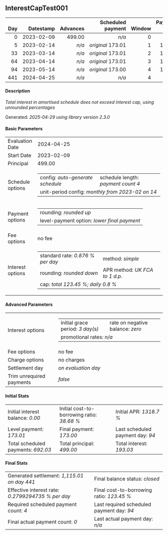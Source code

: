 <h2>InterestCapTest001</h2>
<table>
    <thead style="vertical-align: bottom;">
        <th class="ci00" style="text-align: right;">Day</th>
        <th class="ci01" style="text-align: right;">Datestamp</th>
        <th class="ci02" style="text-align: right;">Advances</th>
        <th class="ci03" style="text-align: right;">Scheduled payment</th>
        <th class="ci04" style="text-align: right;">Window</th>
        <th class="ci05" style="text-align: right;">Payment due</th>
        <th class="ci06" style="text-align: right;">Actual payments</th>
        <th class="ci07" style="text-align: right;">Generated payment</th>
        <th class="ci08" style="text-align: right;">Net effect</th>
        <th class="ci09" style="text-align: right;">Payment status</th>
        <th class="ci10" style="text-align: right;">Balance status</th>
        <th class="ci11" style="text-align: right;">Simple interest</th>
        <th class="ci12" style="text-align: right;">New interest</th>
        <th class="ci13" style="text-align: right;">Principal portion</th>
        <th class="ci14" style="text-align: right;">Interest portion</th>
        <th class="ci15" style="text-align: right;">Principal balance</th>
        <th class="ci16" style="text-align: right;">Interest balance</th>
        <th class="ci17" style="text-align: right;">Settlement figure</th>
    </thead>
    <tr style="text-align: right;">
        <td class="ci00">0</td>
        <td class="ci01" style="white-space: nowrap;">2023-02-09</td>
        <td class="ci02">499.00</td>
        <td class="ci03" style="white-space: nowrap;"><i>n/a<i></td>
        <td class="ci04">0</td>
        <td class="ci05">0.00</td>
        <td class="ci06"><i>n/a</i></td>
        <td class="ci07"><i>n/a</i></td>
        <td class="ci08">0.00</td>
        <td class="ci09"><i>none&nbsp;scheduled</i></td>
        <td class="ci10">open</td>
        <td class="ci11">0.0000</td>
        <td class="ci12">0.0000</td>
        <td class="ci13">0.00</td>
        <td class="ci14">0.00</td>
        <td class="ci15">499.00</td>
        <td class="ci16">0.0000</td>
        <td class="ci17">499.00</td>
    </tr>
    <tr style="text-align: right;">
        <td class="ci00">5</td>
        <td class="ci01" style="white-space: nowrap;">2023-02-14</td>
        <td class="ci02"><i>n/a</i></td>
        <td class="ci03" style="white-space: nowrap;"><i>original</i> 173.01</td>
        <td class="ci04">1</td>
        <td class="ci05">173.01</td>
        <td class="ci06"><i>n/a</i></td>
        <td class="ci07"><i>n/a</i></td>
        <td class="ci08">0.00</td>
        <td class="ci09"><i>missed&nbsp;payment</i></td>
        <td class="ci10">open</td>
        <td class="ci11">19.9600</td>
        <td class="ci12">19.9600</td>
        <td class="ci13">0.00</td>
        <td class="ci14">0.00</td>
        <td class="ci15">499.00</td>
        <td class="ci16">19.9600</td>
        <td class="ci17">518.96</td>
    </tr>
    <tr style="text-align: right;">
        <td class="ci00">33</td>
        <td class="ci01" style="white-space: nowrap;">2023-03-14</td>
        <td class="ci02"><i>n/a</i></td>
        <td class="ci03" style="white-space: nowrap;"><i>original</i> 173.01</td>
        <td class="ci04">2</td>
        <td class="ci05">173.01</td>
        <td class="ci06"><i>n/a</i></td>
        <td class="ci07"><i>n/a</i></td>
        <td class="ci08">0.00</td>
        <td class="ci09"><i>missed&nbsp;payment</i></td>
        <td class="ci10">open</td>
        <td class="ci11">111.7760</td>
        <td class="ci12">111.7760</td>
        <td class="ci13">0.00</td>
        <td class="ci14">0.00</td>
        <td class="ci15">499.00</td>
        <td class="ci16">131.7360</td>
        <td class="ci17">630.73</td>
    </tr>
    <tr style="text-align: right;">
        <td class="ci00">64</td>
        <td class="ci01" style="white-space: nowrap;">2023-04-14</td>
        <td class="ci02"><i>n/a</i></td>
        <td class="ci03" style="white-space: nowrap;"><i>original</i> 173.01</td>
        <td class="ci04">3</td>
        <td class="ci05">173.01</td>
        <td class="ci06"><i>n/a</i></td>
        <td class="ci07"><i>n/a</i></td>
        <td class="ci08">0.00</td>
        <td class="ci09"><i>missed&nbsp;payment</i></td>
        <td class="ci10">open</td>
        <td class="ci11">123.7520</td>
        <td class="ci12">123.7520</td>
        <td class="ci13">0.00</td>
        <td class="ci14">0.00</td>
        <td class="ci15">499.00</td>
        <td class="ci16">255.4880</td>
        <td class="ci17">754.48</td>
    </tr>
    <tr style="text-align: right;">
        <td class="ci00">94</td>
        <td class="ci01" style="white-space: nowrap;">2023-05-14</td>
        <td class="ci02"><i>n/a</i></td>
        <td class="ci03" style="white-space: nowrap;"><i>original</i> 173.00</td>
        <td class="ci04">4</td>
        <td class="ci05">173.00</td>
        <td class="ci06"><i>n/a</i></td>
        <td class="ci07"><i>n/a</i></td>
        <td class="ci08">0.00</td>
        <td class="ci09"><i>paid&nbsp;later&nbsp;in&nbsp;full</i></td>
        <td class="ci10">open</td>
        <td class="ci11">119.7600</td>
        <td class="ci12">119.7600</td>
        <td class="ci13">0.00</td>
        <td class="ci14">0.00</td>
        <td class="ci15">499.00</td>
        <td class="ci16">375.2480</td>
        <td class="ci17">874.24</td>
    </tr>
    <tr style="text-align: right;">
        <td class="ci00">441</td>
        <td class="ci01" style="white-space: nowrap;">2024-04-25</td>
        <td class="ci02"><i>n/a</i></td>
        <td class="ci03" style="white-space: nowrap;"><i>n/a<i></td>
        <td class="ci04">4</td>
        <td class="ci05">0.00</td>
        <td class="ci06"><i>n/a</i></td>
        <td class="ci07">1,115.01</td>
        <td class="ci08">1,115.01</td>
        <td class="ci09"><i>generated</i></td>
        <td class="ci10">closed</td>
        <td class="ci11">240.7675</td>
        <td class="ci12">240.7675</td>
        <td class="ci13">499.00</td>
        <td class="ci14">616.01</td>
        <td class="ci15">0.00</td>
        <td class="ci16">0.0000</td>
        <td class="ci17">0.00</td>
    </tr>
</table>
<h4>Description</h4>
<p><i>Total interest in amortised schedule does not exceed interest cap, using unrounded percentages</i></p>
<p>Generated: <i>2025-04-29 using library version 2.3.0</i></p>
<h4>Basic Parameters</h4>
<table>
    <tr>
        <td>Evaluation Date</td>
        <td>2024-04-25</td>
    </tr>
    <tr>
        <td>Start Date</td>
        <td>2023-02-09</td>
    </tr>
    <tr>
        <td>Principal</td>
        <td>499.00</td>
    </tr>
    <tr>
        <td>Schedule options</td>
        <td>
            <table>
                <tr>
                    <td>config: <i>auto-generate schedule</i></td>
                    <td>schedule length: <i><i>payment count</i> 4</i></td>
                </tr>
                <tr>
                    <td colspan="2" style="white-space: nowrap;">unit-period config: <i>monthly from 2023-02 on 14</i></td>
                </tr>
            </table>
        </td>
    </tr>
    <tr>
        <td>Payment options</td>
        <td>
            <table>
                <tr>
                    <td>rounding: <i>rounded up</i></td>
                </tr>
                <tr>
                    <td>level-payment option: <i>lower&nbsp;final&nbsp;payment</i></td>
                </tr>
            </table>
        </td>
    </tr>
    <tr>
        <td>Fee options</td>
        <td>no fee
        </td>
    </tr>
    <tr>
        <td>Interest options</td>
        <td>
            <table>
                <tr>
                    <td>standard rate: <i>0.876 % per day</i></td>
                    <td>method: <i>simple</i></td>
                </tr>
                <tr>
                    <td>rounding: <i>rounded down</i></td>
                    <td>APR method: <i>UK FCA to 1 d.p.</i></td>
                </tr>
                <tr>
                    <td colspan="2">cap: <i>total 123.45 %; daily 0.8 %</td>
                </tr>
            </table>
        </td>
    </tr>
</table>
<h4>Advanced Parameters</h4>
<table>
    <tr>
        <td>Interest options</td>
        <td>
            <table>
                <tr>
                    <td>initial grace period: <i>3 day(s)</i></td>
                    <td>rate on negative balance: <i>zero</i></td>
                </tr>
                <tr>
                    <td colspan="2">promotional rates: <i><i>n/a</i></i></td>
                </tr>
            </table>
        </td>
    </tr>
    <tr>
        <td>Fee options</td>
        <td>no fee
        </td>
    </tr>
    <tr>
        <td>Charge options</td>
        <td>no charges
        </td>
    </tr>
    <tr>
        <td>Settlement day</td><td><i><i>on evaluation day</i></i></td>
    </tr>
    <tr>
        <td>Trim unrequired payments</td><td><i>false</i></td>
    </tr>
</table>
<h4>Initial Stats</h4>
<table>
    <tr>
        <td>Initial interest balance: <i>0.00</i></td>
        <td>Initial cost-to-borrowing ratio: <i>38.68 %</i></td>
        <td>Initial APR: <i>1318.7 %</i></td>
    </tr>
    <tr>
        <td>Level payment: <i>173.01</i></td>
        <td>Final payment: <i>173.00</i></td>
        <td>Last scheduled payment day: <i>94</i></td>
    </tr>
    <tr>
        <td>Total scheduled payments: <i>692.03</i></td>
        <td>Total principal: <i>499.00</i></td>
        <td>Total interest: <i>193.03</i></td>
    </tr>
</table>
<h4>Final Stats</h4>
<table>
    <tr>
        <td>Generated settlement: <i>1,115.01 on day 441</i></td>
        <td>Final balance status: <i>closed</i></td>
    </tr>
    <tr>
        <td>Effective interest rate: <i>0.2799294735 % per day</i></td>
        <td>Final cost-to-borrowing ratio: <i>123.45 %</i></td>
    </tr>
    <tr>
        <td>Required scheduled payment count: <i>4</i></td>
        <td>Last required scheduled payment day: <i>94</i></td>
    </tr>
    <tr>
        <td>Final actual payment count: <i>0</i></td>
        <td>Last actual payment day: <i>n/a</i></td>
    </tr>
</table>
